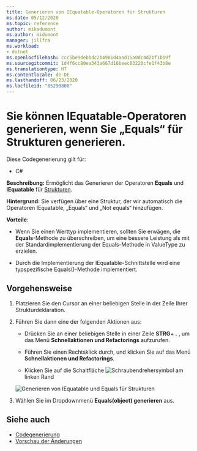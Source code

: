 ```yaml
---
title: Generieren von IEquatable-Operatoren für Strukturen
ms.date: 05/12/2020
ms.topic: reference
author: mikadumont
ms.author: midumont
manager: jillfra
ms.workload:
- dotnet
ms.openlocfilehash: ccc5be9debbdc2b4901d4aad15a0dc4d2bf1bb9f
ms.sourcegitcommit: 1d4f6cc80ea343a667d16beec03220cfe1f43b8e
ms.translationtype: HT
ms.contentlocale: de-DE
ms.lasthandoff: 06/23/2020
ms.locfileid: "85290800"
---
```

# <a name="generate-iequatable-operators-when-generating-equals-for-structs"></a>Sie können IEquatable-Operatoren generieren, wenn Sie „Equals“ für Strukturen generieren.

Diese Codegenerierung gilt für:

- C#

**Beschreibung:** Ermöglicht das Generieren der Operatoren **Equals** und **IEquatable** für [Strukturen](https://docs.microsoft.com/dotnet/csharp/language-reference/builtin-types/struct).

**Hintergrund:** Sie verfügen über eine Struktur, der wir automatisch die Operatoren IEquatable, „Equals“ und „Not equals“ hinzufügen.

**Vorteile**:

- Wenn Sie einen Werttyp implementieren, sollten Sie erwägen, die **Equals**-Methode zu überschreiben, um eine bessere Leistung als mit der Standardimplementierung der Equals-Methode in ValueType zu erzielen.

- Durch die Implementierung der IEquatable-Schnittstelle wird eine typspezifische Equals()-Methode implementiert.

## <a name="how-to"></a>Vorgehensweise

1. Platzieren Sie den Cursor an einer beliebigen Stelle in der Zeile Ihrer Strukturdeklaration.

2. Führen Sie dann eine der folgenden Aktionen aus:

   - Drücken Sie an einer beliebigen Stelle in einer Zeile **STRG**+ **.** , um das Menü **Schnellaktionen und Refactorings** aufzurufen.

   - Führen Sie einen Rechtsklick durch, und klicken Sie auf das Menü **Schnellaktionen und Refactorings**.

   - Klicken Sie auf die Schaltfläche ![Schraubendrehersymbol](../media/screwdriver-icon.png) am linken Rand

   ![Generieren von IEquatable und Equals für Strukturen](media/generate-equals-structs.png)

3. Wählen Sie im Dropdownmenü **Equals(object) generieren** aus.

## <a name="see-also"></a>Siehe auch

- [Codegenerierung](../code-generation-in-visual-studio.md)
- [Vorschau der Änderungen](../../ide/preview-changes.md)
